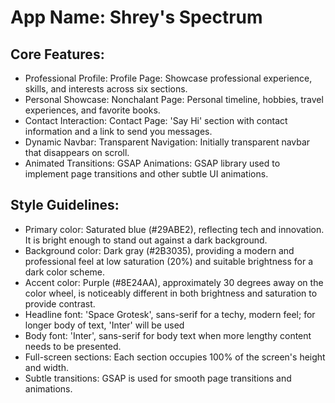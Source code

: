 # **App Name**: Shrey's Spectrum

## Core Features:

- Professional Profile: Profile Page: Showcase professional experience, skills, and interests across six sections.
- Personal Showcase: Nonchalant Page: Personal timeline, hobbies, travel experiences, and favorite books.
- Contact Interaction: Contact Page: 'Say Hi' section with contact information and a link to send you messages.
- Dynamic Navbar: Transparent Navigation: Initially transparent navbar that disappears on scroll.
- Animated Transitions: GSAP Animations: GSAP library used to implement page transitions and other subtle UI animations.

## Style Guidelines:

- Primary color: Saturated blue (#29ABE2), reflecting tech and innovation. It is bright enough to stand out against a dark background.
- Background color: Dark gray (#2B3035), providing a modern and professional feel at low saturation (20%) and suitable brightness for a dark color scheme.
- Accent color: Purple (#8E24AA), approximately 30 degrees away on the color wheel, is noticeably different in both brightness and saturation to provide contrast.
- Headline font: 'Space Grotesk', sans-serif for a techy, modern feel; for longer body of text, 'Inter' will be used
- Body font: 'Inter', sans-serif for body text when more lengthy content needs to be presented.
- Full-screen sections: Each section occupies 100% of the screen's height and width.
- Subtle transitions: GSAP is used for smooth page transitions and animations.